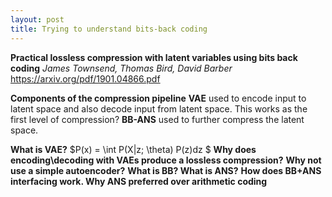```yaml
---
layout: post
title: Trying to understand bits-back coding
---
```


**Practical lossless compression with latent variables using bits back coding**
*James Townsend, Thomas Bird, David Barber*
https://arxiv.org/pdf/1901.04866.pdf

**Components of the compression pipeline**
**VAE** used to encode input to latent space and also decode input from latent space. This works as the first level of compression?
**BB-ANS** used to further compress the latent space.

**What is VAE?**
$P(x) = \int P(X|z; \theta) P(z)dz $
**Why does encoding\decoding with VAEs produce a lossless compression?**
**Why not use a simple autoencoder?**
**What is BB? What is ANS?**
**How does BB+ANS interfacing work. Why ANS preferred over arithmetic coding**
